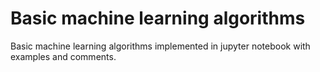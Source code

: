 # Basic machine learning algorithms
Basic machine learning algorithms implemented in jupyter notebook with examples and comments.
